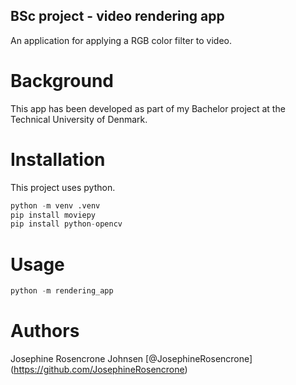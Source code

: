 ## BSc project - video rendering app

An application for applying a RGB color filter to video. 

# Background

This app has been developed as part of my Bachelor project at the Technical University of Denmark.

# Installation

This project uses python. 

```python
python -m venv .venv
pip install moviepy
pip install python-opencv
```

# Usage

```python
python -m rendering_app
```

# Authors

Josephine Rosencrone Johnsen [@JosephineRosencrone] (https://github.com/JosephineRosencrone)